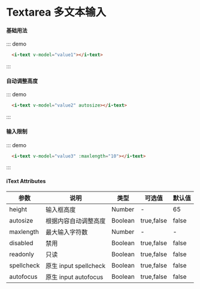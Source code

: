 # Textarea 多文本输入

#### 基础用法

<div class="demo-block">
  <i-text v-model="value1"></i-text>
</div>

::: demo

```html
  <i-text v-model="value1"></i-text>
```

:::

#### 自动调整高度

<div class="demo-block">
  <i-text v-model="value2" autosize></i-text>
</div>

::: demo

```html
  <i-text v-model="value2" autosize></i-text>
```

:::

#### 输入限制

<div class="demo-block">
  <i-text v-model="value3" :maxlength="10"></i-text>
</div>

::: demo

```html
  <i-text v-model="value3" :maxlength="10"></i-text>
```

:::

#### iText Attributes

| 参数       | 说明                  | 类型    | 可选值     | 默认值 |
| ---------- | --------------------- | ------- | ---------- | ------ |
| height     | 输入框高度            | Number  | -          | 65     |
| autosize   | 根据内容自动调整高度  | Boolean | true,false | false  |
| maxlength  | 最大输入字符数        | Number  | -          | -      |
| disabled   | 禁用                  | Boolean | true,false | false  |
| readonly   | 只读                  | Boolean | true,false | false  |
| spellcheck | 原生 input spellcheck | Boolean | true,false | false  |
| autofocus  | 原生 input autofocus  | Boolean | true,false | false  |

<script>
export default {
  data(){
    return {
      value1: '',
      value2: '',
      value3: '',
    }
  },
  methods:{
    fn(){
      alert(this.value)
    }
  }
}
</script>
